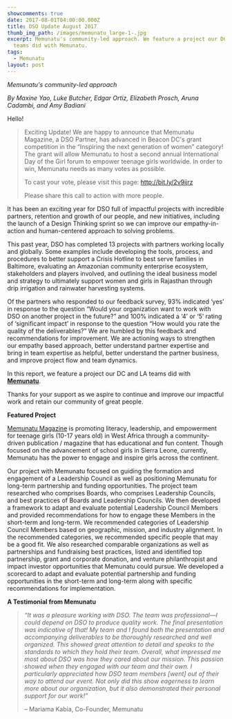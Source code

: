 ```yaml
---
showcomments: true
date: 2017-08-01T04:00:00.000Z
title: DSO Update August 2017
thumb_img_path: /images/memunatu_large-1-.jpg
excerpt: Memunatu's community-led approach. We feature a project our DC and LA
  teams did with Memunatu.
tags:
  - Memunatu
layout: post
---
```

*Memunatu's community-led approach*

*By Maxine Yao, Luke Butcher, Edgar Ortiz, Elizabeth Prosch, Aruna Cadambi, and Amy Badiani*

Hello!

> Exciting Update! We are happy to announce that Memunatu Magazine, a DSO Partner, has advanced in Beacon DC's grant competition in the “Inspiring the next generation of women” category! The grant will allow Memunatu to host a second annual International Day of the Girl forum to empower teenage girls worldwide. In order to win, Memunatu needs as many votes as possible.
>
> To cast your vote, please visit this page: <http://bit.ly/2v9ijrz>
>
> Please share this call to action with more people.

It has been an exciting year for DSO full of impactful projects with incredible partners, retention and growth of our people, and new initiatives, including the launch of a Design Thinking sprint so we can improve our empathy-in-action and human-centered approach to solving problems.

This past year, DSO has completed 13 projects with partners working locally and globally. Some examples include developing the tools, process, and procedures to better support a Crisis Hotline to best serve families in Baltimore, evaluating an Amazonian community enterprise ecosystem, stakeholders and players involved, and outlining the ideal business model and strategy to ultimately support women and girls in Rajasthan through drip irrigation and rainwater harvesting systems.

Of the partners who responded to our feedback survey, 93% indicated ‘yes’ in response to the question “Would your organization want to work with DSO on another project in the future?” and 100% indicated a ‘4’ or ‘5’ rating of ‘significant impact’ in response to the question “How would you rate the quality of the deliverables?” We are humbled by this feedback and recommendations for improvement. We are actioning ways to strengthen our empathy based approach, better understand partner expertise and bring in team expertise as helpful, better understand the partner business, and improve project flow and team dynamics.

In this report, we feature a project our DC and LA teams did with **[Memunatu](https://www.dsoglobal.org/posts/memunatu/index.html)**.

Thanks for your support as we aspire to continue and improve our impactful work and retain our community of great people.

**Featured Project**

[Memunatu Magazine](http://memunatumagazine.com/) is promoting literacy, leadership, and empowerment for teenage girls (10-17 years old) in West Africa through a community-driven publication / magazine that has educational and fun content. Though focused on the advancement of school girls in Sierra Leone, currently, Memunatu has the power to engage and inspire girls across the continent.

Our project with Memunatu focused on guiding the formation and engagement of a Leadership Council as well as positioning Memunatu for long-term partnership and funding opportunities. The project team researched who comprises Boards, who comprises Leadership Councils, and best practices of Boards and Leadership Councils. We then developed a framework to adapt and evaluate potential Leadership Council Members and provided recommendations for how to engage these Members in the short-term and long-term. We recommended categories of Leadership Council Members based on geographic, mission, and industry alignment. In the recommended categories, we recommended specific people that may be a good fit. We also researched comparable organizations as well as partnerships and fundraising best practices, listed and identified top partnership, grant and corporate donation, and venture philanthropist and impact investor opportunities that Memunatu could pursue. We developed a scorecard to adapt and evaluate potential partnership and funding opportunities in the short-term and long-term along with specific recommendations for implementation.

**A Testimonial from Memunatu**

> *“It was a pleasure working with DSO. The team was professional—I could depend on DSO to produce quality work. The final presentation was indicative of that! My team and I found both the presentation and accompanying deliverables to be thoroughly researched and well organized. This showed great attention to detail and speaks to the standards to which they hold their team. Overall, what impressed me most about DSO was how they cared about our mission. This passion showed when they engaged with our team and their own. I particularly appreciated how DSO team members \[went] out of their way to attend our event. Not only did this show eagerness to learn more about our organization, but it also demonstrated their personal support for our work!”*
>
> – Mariama Kabia, Co-Founder, Memunatu
